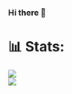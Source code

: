 ### Hi there 👋
# 📊 Stats:
![](https://github-readme-stats.vercel.app/api?username=JuanJmf&theme=swift&hide_border=false&include_all_commits=true&count_private=true)<br/>
![](https://github-readme-stats.vercel.app/api/top-langs/?username=juanjmf&theme=swift&hide_border=false&include_all_commits=true&count_private=true&layout=compact)


<!--
**JuanJmf/JuanJmf** is a ✨ _special_ ✨ repository because its `README.md` (this file) appears on your GitHub profile.

Here are some ideas to get you started:

- 🔭 I’m currently working on ...
- 🌱 I’m currently learning ...
- 👯 I’m looking to collaborate on ...
- 🤔 I’m looking for help with ...
- 💬 Ask me about ...
- 📫 How to reach me: ...
- 😄 Pronouns: ...
- ⚡ Fun fact: ...
-->
